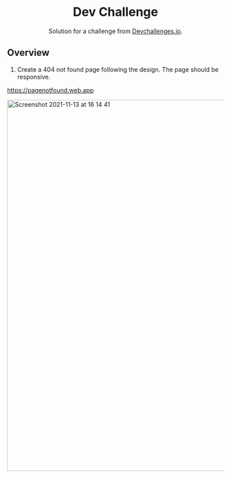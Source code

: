 <h1 align="center">Dev Challenge</h1>

<div align="center">
   Solution for a challenge from  <a href="http://devchallenges.io" target="_blank">Devchallenges.io</a>.
</div>

## Overview

1. Create a 404 not found page following the design. The page should be responsive.

https://pagenotfound.web.app

<img width="861" alt="Screenshot 2021-11-13 at 16 14 41" src="https://user-images.githubusercontent.com/2890715/141695360-8adeaae5-3c34-4282-a61b-da4f177310cf.png">
